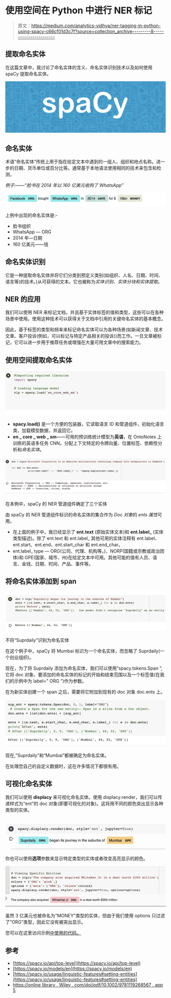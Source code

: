 # 使用空间在 Python 中进行 NER 标记

> 原文：<https://medium.com/analytics-vidhya/ner-tagging-in-python-using-spacy-c66cf01d3c7f?source=collection_archive---------8----------------------->

## 提取命名实体

在这篇文章中，我讨论了命名实体的含义、命名实体识别技术以及如何使用 spaCy 提取命名实体。

![](img/f66939930d5d9807f28898183437334f.png)

## **命名实体**

术语“命名实体”传统上用于指在给定文本中遇到的一组人、组织和地点名称。进一步的日期、货币单位或百分比等。通常基于本地语法使用相同的技术来包含和检测。

*例子:——“脸书在 2014 年以 160 亿美元收购了 WhatsApp”*

![](img/641d15b44b393253709b9c1904377fb7.png)

上例中出现的命名实体是:-

*   脸书组织
*   WhatsApp — ORG
*   2014 年—日期
*   160 亿美元——钱

## **命名实体识别**

它是一种提取命名实体并将它们分类到预定义类别(如组织、人名、日期、时间、语言等)的技术。)从可获得的文本。它也被称为*实体识别、实体分块和实体提取*。

## **NER 的应用**

我们可以使用 NER 来标记文档，并且基于实体标签的值和类型，这些可以在各种场景中使用。使用这种技术可以获得关于文档中引用的关键命名实体的基本概念。

因此，基于标签的类型和频率来标记命名实体可以为各种场景(如新闻文章、技术文章、客户投诉(例如，可以标记与特定产品相关的投诉))而工作。一旦文章被标记，它可以进一步用于推荐任务或增强在大量可用文章中的搜索能力。

## 使用空间提取命名实体

![](img/e959a910981aab3498308d73ab0e6e72.png)

*   **spacy.load()** 是一个方便的包装器，它读取语言 ID 和管道组件，初始化语言类，加载模型数据，并返回它。
*   **en _ core _ web _ sm**——可用的预训练统计模型为**英语**，在 OntoNotes 上训练的英语多任务 CNN。分配上下文特定的令牌向量、位置标签、依赖性分析和*命名实体*。

![](img/8494d3b3ea8ee645cc3de1d0ead4d7cd.png)

在本例中，spaCy 的 NER 管道组件确定了三个实体

由 spaCy 的 NER 管道组件标识的命名实体的集合作为 *Doc 对象*的 *ents 属性*可用。

*   在上面的例子中，我已经显示了 **ent.text** (原始实体文本)和 **ent.label_** (实体类型描述)。除了 ent.text 和 ent.label_ 其他可用的实体注释有 ent.label、ent.start、ent.end、ent.start_char 和 ent.end_char。
*   ent.label_ type — ORG(公司、代理、机构等。)、NORP(国籍或宗教或政治团体)和 GPE(国家、城市、州)在给定文本中可用。其他可能的值有人员、语言、金钱、日期、时间、产品、事件等。

## 将命名实体添加到 span

![](img/18313216d63f2e4e305119caa6857625.png)

不将“Suprdaily”识别为命名实体

在这个例子中，spaCy 将 Mumbai 标识为一个命名实体，而忽略了 Suprdaily(一个创业组织)。

现在，为了将 Suprdaily 添加为命名实体，我们可以使用“spacy.tokens.Span ”,它将 doc 对象、要添加的命名实体的标记的开始和结束范围以及一个标签值(在我们的示例中为 label=" ORG ")作为参数。

在为新实体创建一个 span 之后，需要将它附加到现有的 doc 对象 doc.ents 上。

![](img/2da9bffd65cdf719c791b32b5e81d916.png)

现在,“Suprdaily”和“Mumbai”都被确定为命名实体。

在处理您自己的自定义数据时，这在许多情况下都很有用。

## 可视化命名实体

我们可以使用 **displacy** 来可视化命名实体。使用 displacy.render，我们可以传递样式为“ent”的 doc 对象(即要可视化的对象)。这将用不同的颜色突出显示各种类型的实体。

![](img/bebad4d4e0f66a8e0fd6a8bbaadee93c.png)

你也可以使用**选项**参数来显示特定类型的实体或者改变高亮显示的颜色。

![](img/ca024d922bad06dc54505090c67f9513.png)

虽然 3 亿美元也被命名为“MONEY”类型的实体，但由于我们使用 options 只过滤了“ORG”类型，因此它没有被突出显示。

您可以在这里访问示例[中使用的代码。](https://github.com/poojamahajan0712/medium_blog/blob/master/NLP/NER.ipynb)

## 参考

*   [https://spacy.io/api/top-level](https://spacy.io/api/top-level)
*   [https://spacy.io/models/en](https://spacy.io/models/en)
*   [https://spacy.io/usage/linguistic-features#setting-entities](https://spacy.io/usage/linguistic-features#setting-entities)
*   [https://online library . Wiley . com/doi/pdf/10.1002/9781119268567 . app 5](https://onlinelibrary.wiley.com/doi/pdf/10.1002/9781119268567.app5)